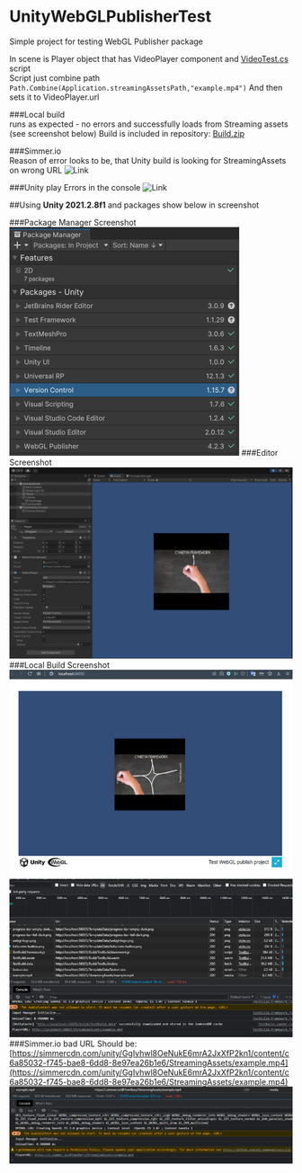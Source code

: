 # UnityWebGLPublisherTest
Simple project for testing WebGL Publisher package

In scene is Player object that has VideoPlayer component and [VideoTest.cs](Assets/VideoTest.cs) script  
Script just combine path `Path.Combine(Application.streamingAssetsPath,"example.mp4")` And then sets it to VideoPlayer.url

###Local build   
runs as expected - no errors and successfully loads from Streaming assets (see screenshot below)
Build is included in repository: [Build.zip](UnityWebGLPublisherTest(Build).zip)

###Simmer.io  
Reason of error looks to be, that Unity build is looking for StreamingAssets on wrong URL
![Link](https://simmer.io/@TomiBary/unitywebglpublishertest)

###Unity play
Errors in the console
![Link](https://play.unity.com/mg/other/unitywebglpublishertest)

##Using
**Unity 2021.2.8f1** and packages show below in screenshot

###Package Manager Screenshot
![Package Manager Screenshot](Images/PackageManager.png)
###Editor Screenshot
![Editor Screenshot](Images/Editor.png)
###Local Build Screenshot
![Local Build Screenshot](Images/LocalBuild.png)
###Simmer.io bad URL
Should be: [https://simmercdn.com/unity/GgIvhwl8OeNukE6mrA2JxXfP2kn1/content/c6a85032-f745-bae8-6dd8-8e97ea26b1e6/StreamingAssets/example.mp4](https://simmercdn.com/unity/GgIvhwl8OeNukE6mrA2JxXfP2kn1/content/c6a85032-f745-bae8-6dd8-8e97ea26b1e6/StreamingAssets/example.mp4)
![SimmerError](Images/SimmerError.png)
